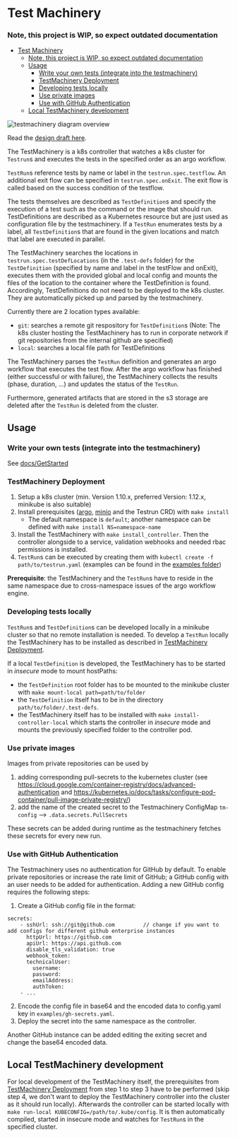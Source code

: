 # Test Machinery

### Note, this project is WIP, so expect outdated documentation

- [Test Machinery](#test-machinery)
  - [Note, this project is WIP, so expect outdated documentation](#note-this-project-is-wip-so-expect-outdated-documentation)
  - [Usage](#usage)
    - [Write your own tests (integrate into the testmachinery)](#write-your-own-tests-integrate-into-the-testmachinery)
    - [TestMachinery Deployment](#testmachinery-deployment)
    - [Developing tests locally](#developing-tests-locally)
    - [Use private images](#use-private-images)
    - [Use with GitHub Authentication](#use-with-github-authentication)
  - [Local TestMachinery development](#local-testmachinery-development)

![testmachinery diagram overview](https://github.com/gardener/test-infra/raw/master/docs/test_machinary_overview.png)

Read the [design draft here](docs/DesignDraft.md).

The TestMachinery is a k8s controller that watches a k8s cluster for `Testrun`s and executes the tests in the specified order as an argo workflow.

`TestRun`s reference tests by name or label in the `testrun.spec.testflow`. An additional exit flow can be specified in `testrun.spec.onExit`. The exit flow is called based on the success condition of the testflow.

The tests themselves are described as `TestDefinition`s and specify the execution of a test such as the command or the image that should run.
TestDefinitions are described as a Kubernetes resource but are just used as configuration file by the testmachinery.
If a `TestRun` enumerates tests by a label, all `TestDefinition`s that are found in the given locations and match that label are executed in parallel.

The TestMachinery searches the locations in `testrun.spec.testDefLocations` (in the `.test-defs` folder) for the `TestDefinition` (specified by name and label in the testFlow and onExit), executes them with the provided global and local config and mounts the files of the location to the container where the TestDefinition is found.
Accordingly, TestDefinitions do not need to be deployed to the k8s cluster.
They are automatically picked up and parsed by the testmachinery.

Currently there are 2 location types available:

- `git`: searches a remote git respository for `TestDefinition`s (Note: The k8s cluster hosting the TestMachinery has to run in corporate network if git repositories from the internal github are specified)
- `local`: searches a local file path for TestDefinitions

The TestMachinery parses the `TestRun` definition and generates an argo workflow that executes the test flow.
After the argo workflow has finished (either successful or with failure), the TestMachinery collects the results (phase, duration, ...) and updates the status of the `TestRun`.

Furthermore, generated artifacts that are stored in the s3 storage are deleted after the `TestRun` is deleted from the cluster.

## Usage

### Write your own tests (integrate into the testmachinery)

See [docs/GetStarted](docs/GetStarted.md)

### TestMachinery Deployment

1. Setup a k8s cluster (min. Version 1.10.x, preferred Version: 1.12.x, minikube is also suitable)
2. Install prerequisites ([argo](https://github.com/argoproj/argo), [minio](https://www.minio.io/) and the Testrun CRD) with `make install`
    * The default namespace is `default`; another namespace can be defined with `make install NS=namespace-name`
3. Install the TestMachinery with `make install_controller`. Then the controller alongside to a service, validation webhooks and needed rbac permissions is installed.
4. `TestRun`s can be executed by creating them with `kubectl create -f path/to/testrun.yaml` (examples can be found in the [examples folder](examples))

**Prerequisite**: the TestMachinery and the `TestRun`s have to reside in the same namespace due to cross-namespace issues of the argo workflow engine.

### Developing tests locally

`TestRun`s and `TestDefinition`s can be developed locally in a minikube cluster so that no remote installation is needed.
To develop a `TestRun` locally the TestMachinery has to be installed as described in [TestMachinery Deployment](#TestMachinery-Deployment).

If a local `TestDefinition` is developed, the TestMachinery has to be started in _insecure_ mode to mount hostPaths:

- the `TestDefinition` root folder has to be mounted to the minikube cluster with `make mount-local path=path/to/folder`
- the `TestDefinition` itself has to be in the directory `path/to/folder/.test-defs`.
- the TestMachinery itself has to be installed with `make install-controller-local` which starts the controller in _insecure_ mode and mounts the previously specified folder to the controller pod.

### Use private images

Images from private repositories can be used by

1. adding corresponding pull-secrets to the kubernetes cluster (see https://cloud.google.com/container-registry/docs/advanced-authentication and https://kubernetes.io/docs/tasks/configure-pod-container/pull-image-private-registry/)
2. add the name of the created secret to the Testmachinery ConfigMap `tm-config` --> `.data.secrets.PullSecrets`

These secrets can be added during runtime as the testmachinery fetches these secrets for every new run.

### Use with GitHub Authentication

The Testmachinery uses no authentication for GitHub by default.
To enable private repositories or increase the rate limit of GitHub; a GitHub config with an user needs to be added for authentication.
Adding a new GitHub config requires the following steps:

1. Create a GitHub config file in the format:
```
secrets:
    - sshUrl: ssh://git@github.com         // change if you want to add configs for different github enterprise instances
      httpUrl: https://github.com
      apiUrl: https://api.github.com
      disable_tls_validation: true
      webhook_token:
      technicalUser:
        username:
        password:
        emailAddress:
        authToken:
    - ...
```
2. Encode the config file in base64 and the encoded data to config.yaml key in `examples/gh-secrets.yaml`.
3. Deploy the secret into the same namespace as the controller.

Another GitHub instance can be added editing the exiting secret and change the base64 encoded data.

## Local TestMachinery development

For local development of the TestMachinery itself, the prerequisites from [TestMachinery Deployment](#TestMachinery-Deployment) from step 1 to step 3 have to be performed (skip step 4, we don't want to deploy the TestMachinery controller into the cluster as it should run locally).
Afterwards the controller can be started locally with `make run-local KUBECONFIG=/path/to/.kube/config`.
It is then automatically compiled, started in insecure mode and watches for `TestRun`s in the specified cluster.
